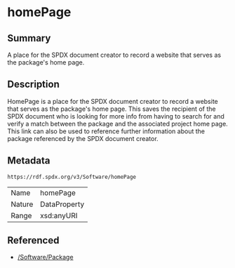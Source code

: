 <!-- Automatically generated by spec-parser v2.0.0 on 2024-01-26T22:18:46.241893+00:00 -->
<!-- SPDX-License-Identifier: Community-Spec-1.0 -->

# homePage

## Summary

A place for the SPDX document creator to record a website that serves as the package's home page.


## Description

HomePage is a place for the SPDX document creator to record a website that serves as the package's home page.
This saves the recipient of the SPDX document who is looking for more info from
having to search for and verify a match between the package and the associated project home page.
This link can also be used to reference further information about the package
referenced by the SPDX document creator.


## Metadata

`https://rdf.spdx.org/v3/Software/homePage`


| | |
|---|---|
| Name | homePage |
| Nature | DataProperty |
| Range | xsd:anyURI |




## Referenced

- [/Software/Package](../../Software/Classes/Package.md)


